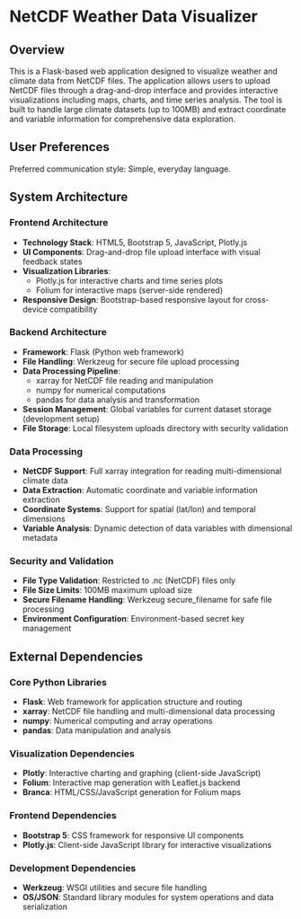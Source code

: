 # NetCDF Weather Data Visualizer

## Overview

This is a Flask-based web application designed to visualize weather and climate data from NetCDF files. The application allows users to upload NetCDF files through a drag-and-drop interface and provides interactive visualizations including maps, charts, and time series analysis. The tool is built to handle large climate datasets (up to 100MB) and extract coordinate and variable information for comprehensive data exploration.

## User Preferences

Preferred communication style: Simple, everyday language.

## System Architecture

### Frontend Architecture
- **Technology Stack**: HTML5, Bootstrap 5, JavaScript, Plotly.js
- **UI Components**: Drag-and-drop file upload interface with visual feedback states
- **Visualization Libraries**: 
  - Plotly.js for interactive charts and time series plots
  - Folium for interactive maps (server-side rendered)
- **Responsive Design**: Bootstrap-based responsive layout for cross-device compatibility

### Backend Architecture
- **Framework**: Flask (Python web framework)
- **File Handling**: Werkzeug for secure file upload processing
- **Data Processing Pipeline**:
  - xarray for NetCDF file reading and manipulation
  - numpy for numerical computations
  - pandas for data analysis and transformation
- **Session Management**: Global variables for current dataset storage (development setup)
- **File Storage**: Local filesystem uploads directory with security validation

### Data Processing
- **NetCDF Support**: Full xarray integration for reading multi-dimensional climate data
- **Data Extraction**: Automatic coordinate and variable information extraction
- **Coordinate Systems**: Support for spatial (lat/lon) and temporal dimensions
- **Variable Analysis**: Dynamic detection of data variables with dimensional metadata

### Security and Validation
- **File Type Validation**: Restricted to .nc (NetCDF) files only
- **File Size Limits**: 100MB maximum upload size
- **Secure Filename Handling**: Werkzeug secure_filename for safe file processing
- **Environment Configuration**: Environment-based secret key management

## External Dependencies

### Core Python Libraries
- **Flask**: Web framework for application structure and routing
- **xarray**: NetCDF file handling and multi-dimensional data processing
- **numpy**: Numerical computing and array operations
- **pandas**: Data manipulation and analysis

### Visualization Dependencies
- **Plotly**: Interactive charting and graphing (client-side JavaScript)
- **Folium**: Interactive map generation with Leaflet.js backend
- **Branca**: HTML/CSS/JavaScript generation for Folium maps

### Frontend Dependencies
- **Bootstrap 5**: CSS framework for responsive UI components
- **Plotly.js**: Client-side JavaScript library for interactive visualizations

### Development Dependencies
- **Werkzeug**: WSGI utilities and secure file handling
- **OS/JSON**: Standard library modules for system operations and data serialization